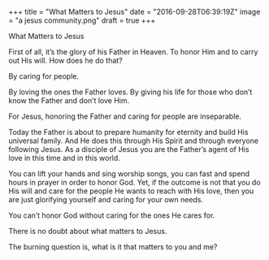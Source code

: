 +++
title = "What Matters to Jesus"
date = "2016-09-28T06:39:19Z"
image = "a jesus community.png"
draft = true
+++

What Matters to Jesus

First of all, it’s the glory of his Father in Heaven. To honor Him and to carry out His will. How does he do that? 

By caring for people. 

By loving the ones the Father loves. By giving his life for those who don’t know the Father and don’t love Him.

For Jesus, honoring the Father and caring for people are inseparable.

Today the Father is about to prepare humanity for eternity and build His universal family. And He does this through His Spirit and through everyone following Jesus. As a disciple of Jesus you are the Father’s agent of His love in this time and in this world.

You can lift your hands and sing worship songs, you can fast and spend hours in prayer in order to honor God. Yet, if the outcome is not that you do His will and care for the people He wants to reach with His love, then you are just glorifying yourself and caring for your own needs.

You can’t honor God without caring for the ones He cares for.

There is no doubt about what matters to Jesus.

The burning question is, what is it that matters to you and me?